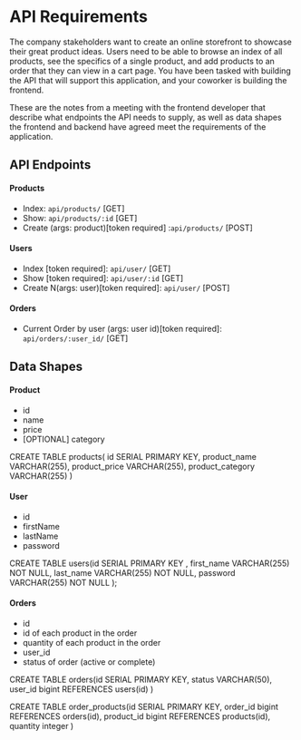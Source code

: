 # API Requirements

The company stakeholders want to create an online storefront to showcase their great product ideas. Users need to be able to browse an index of all products, see the specifics of a single product, and add products to an order that they can view in a cart page. You have been tasked with building the API that will support this application, and your coworker is building the frontend.

These are the notes from a meeting with the frontend developer that describe what endpoints the API needs to supply, as well as data shapes the frontend and backend have agreed meet the requirements of the application.

## API Endpoints

#### Products

- Index: `api/products/` [GET]
- Show: `api/products/:id` [GET]
- Create (args: product)[token required] :`api/products/` [POST]

#### Users

- Index [token required]: `api/user/` [GET]
- Show [token required]: `api/user/:id` [GET]
- Create N(args: user)[token required]: `api/user/` [POST]

#### Orders

- Current Order by user (args: user id)[token required]: `api/orders/:user_id/` [GET]

## Data Shapes

#### Product

- id
- name
- price
- [OPTIONAL] category

CREATE TABLE products( id SERIAL PRIMARY KEY,
product_name VARCHAR(255),
product_price VARCHAR(255),
product_category VARCHAR(255)
)

#### User

- id
- firstName
- lastName
- password

CREATE TABLE users(id SERIAL PRIMARY KEY ,
first_name VARCHAR(255) NOT NULL,
last_name VARCHAR(255) NOT NULL,
password VARCHAR(255) NOT NULL
);

#### Orders

- id
- id of each product in the order
- quantity of each product in the order
- user_id
- status of order (active or complete)

CREATE TABLE orders(id SERIAL PRIMARY KEY,
status VARCHAR(50),
user_id bigint REFERENCES users(id)
)

CREATE TABLE order_products(id SERIAL PRIMARY KEY,
order_id bigint REFERENCES orders(id),
product_id bigint REFERENCES products(id),
quantity integer
)
